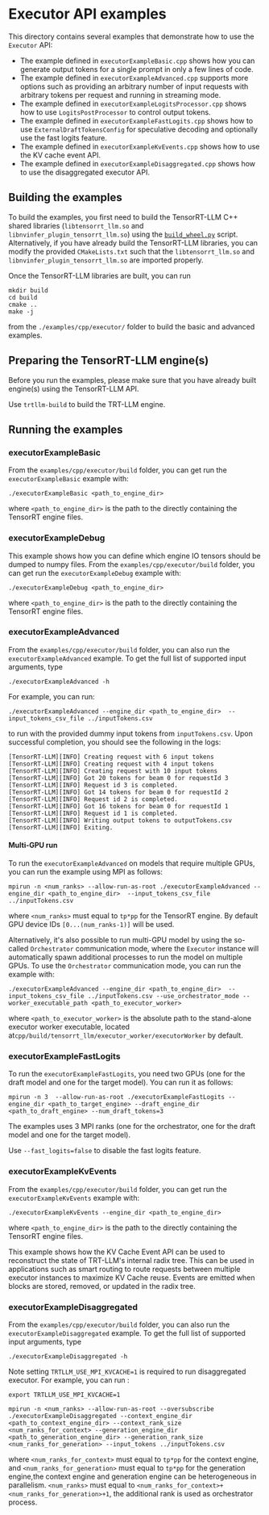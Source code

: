 # Executor API examples

This directory contains several examples that demonstrate how to use the `Executor` API:
- The example defined in `executorExampleBasic.cpp` shows how you can generate output tokens for a single prompt in only a few lines of code.
- The example defined in `executorExampleAdvanced.cpp` supports more options such as providing an arbitrary number of input requests with arbitrary tokens per request and running in streaming mode.
- The example defined in `executorExampleLogitsProcessor.cpp` shows how to use `LogitsPostProcessor` to control output tokens.
- The example defined in `executorExampleFastLogits.cpp` shows how to use `ExternalDraftTokensConfig` for speculative decoding and optionally use the fast logits feature.
- The example defined in `executorExampleKvEvents.cpp` shows how to use the KV cache event API.
- The example defined in `executorExampleDisaggregated.cpp` shows how to use the disaggregated executor API.

## Building the examples

To build the examples, you first need to build the TensorRT-LLM C++ shared libraries (`libtensorrt_llm.so` and `libnvinfer_plugin_tensorrt_llm.so`) using the [`build_wheel.py`](source:scripts/build_wheel.py) script. Alternatively, if you have already build the TensorRT-LLM libraries, you can modify the provided `CMakeLists.txt` such that the `libtensorrt_llm.so` and `libnvinfer_plugin_tensorrt_llm.so` are imported properly.

Once the TensorRT-LLM libraries are built, you can run

```
mkdir build
cd build
cmake ..
make -j
```
from the `./examples/cpp/executor/` folder to build the basic and advanced examples.

## Preparing the TensorRT-LLM engine(s)

Before you run the examples, please make sure that you have already built engine(s) using the TensorRT-LLM API.

Use `trtllm-build` to build the TRT-LLM engine.

## Running the examples

### executorExampleBasic

From the `examples/cpp/executor/build` folder, you can get run the `executorExampleBasic` example with:

```
./executorExampleBasic <path_to_engine_dir>
```
where `<path_to_engine_dir>` is the path to the directly containing the TensorRT engine files.

### executorExampleDebug

This example shows how you can define which engine IO tensors should be dumped to numpy files.
From the `examples/cpp/executor/build` folder, you can get run the `executorExampleDebug` example with:

```
./executorExampleDebug <path_to_engine_dir>
```
where `<path_to_engine_dir>` is the path to the directly containing the TensorRT engine files.

### executorExampleAdvanced

From the `examples/cpp/executor/build` folder, you can also run the `executorExampleAdvanced` example. To get the full list of supported input arguments, type

```
./executorExampleAdvanced -h
```

For example, you can run:

```
./executorExampleAdvanced --engine_dir <path_to_engine_dir>  --input_tokens_csv_file ../inputTokens.csv
```

to run with the provided dummy input tokens from `inputTokens.csv`. Upon successful completion, you should see the following in the logs:
```
[TensorRT-LLM][INFO] Creating request with 6 input tokens
[TensorRT-LLM][INFO] Creating request with 4 input tokens
[TensorRT-LLM][INFO] Creating request with 10 input tokens
[TensorRT-LLM][INFO] Got 20 tokens for beam 0 for requestId 3
[TensorRT-LLM][INFO] Request id 3 is completed.
[TensorRT-LLM][INFO] Got 14 tokens for beam 0 for requestId 2
[TensorRT-LLM][INFO] Request id 2 is completed.
[TensorRT-LLM][INFO] Got 16 tokens for beam 0 for requestId 1
[TensorRT-LLM][INFO] Request id 1 is completed.
[TensorRT-LLM][INFO] Writing output tokens to outputTokens.csv
[TensorRT-LLM][INFO] Exiting.
```

#### Multi-GPU run

To run the `executorExampleAdvanced` on models that require multiple GPUs, you can run the example using MPI as follows:

```
mpirun -n <num_ranks> --allow-run-as-root ./executorExampleAdvanced --engine_dir <path_to_engine_dir>  --input_tokens_csv_file ../inputTokens.csv
```
where `<num_ranks>` must equal to `tp*pp` for the TensorRT engine. By default GPU device IDs `[0...(num_ranks-1)]` will be used.

Alternatively, it's also possible to run multi-GPU model by using the so-called `Orchestrator` communication mode, where the `Executor` instance will automatically spawn additional processes to run the model on multiple GPUs. To use the `Orchestrator` communication mode, you can run the example with:

```
./executorExampleAdvanced --engine_dir <path_to_engine_dir>  --input_tokens_csv_file ../inputTokens.csv --use_orchestrator_mode --worker_executable_path <path_to_executor_worker>
```
where `<path_to_executor_worker>` is the absolute path to the stand-alone executor worker executable, located at`cpp/build/tensorrt_llm/executor_worker/executorWorker` by default.


### executorExampleFastLogits

To run the `executorExampleFastLogits`, you need two GPUs (one for the draft model and one for the target model). You can run it as follows:

```
mpirun -n 3  --allow-run-as-root ./executorExampleFastLogits --engine_dir <path_to_target_engine> --draft_engine_dir <path_to_draft_engine> --num_draft_tokens=3
```

The examples uses 3 MPI ranks (one for the orchestrator, one for the draft model and one for the target model).

Use `--fast_logits=false` to disable the fast logits feature.

### executorExampleKvEvents

From the `examples/cpp/executor/build` folder, you can get run the `executorExampleKvEvents` example with:

```
./executorExampleKvEvents --engine_dir <path_to_engine_dir>
```
where `<path_to_engine_dir>` is the path to the directly containing the TensorRT engine files.

This example shows how the KV Cache Event API can be used to reconstruct the state of TRT-LLM's internal radix tree. This can be used in applications such as smart routing to route requests between multiple executor instances to maximize KV Cache reuse. Events are emitted when blocks are stored, removed, or updated in the radix tree.

### executorExampleDisaggregated

From the `examples/cpp/executor/build` folder, you can also run the `executorExampleDisaggregated` example. To get the full list of supported input arguments, type
```
./executorExampleDisaggregated -h
```
Note setting `TRTLLM_USE_MPI_KVCACHE=1` is required to run disaggregated executor.
For example, you can run :
```
export TRTLLM_USE_MPI_KVCACHE=1

mpirun -n <num_ranks> --allow-run-as-root --oversubscribe ./executorExampleDisaggregated --context_engine_dir <path_to_context_engine_dir> --context_rank_size <num_ranks_for_context> --generation_engine_dir <path_to_generation_engine_dir> --generation_rank_size <num_ranks_for_generation> --input_tokens ../inputTokens.csv

```
where `<num_ranks_for_context>` must equal to `tp*pp` for the context engine, and `<num_ranks_for_generation>` must equal to `tp*pp` for the generation engine,the context engine and generation engine can be heterogeneous in parallelism. `<num_ranks>` must equal to `<num_ranks_for_context>+<num_ranks_for_generation>+1`, the additional rank is used as orchestrator process.
